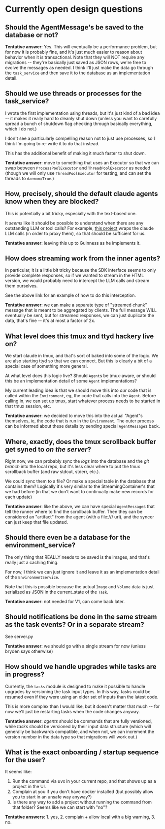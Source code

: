 # Currently open design questions

## Should the AgentMessage's be saved to the database or not?

**Tentative answer**: Yes. This will eventually be a performance problem, but for now it is probably fine,
and it's just much easier to reason about behavior when it is transactional.
Note that they will NOT require any migrations -- they're basically just saved as JSON rows, we're free to evolve the messages as needed.
I think I'll just make the data go through the `task_service` and then save it to the database as an implementation detail.

## Should we use threads or processes for the task_service?

I wrote the first implementation using threads, but it's just kind of a bad idea --
it makes it really hard to cleanly shut down (unless you want to carefully spread a bunch of shutdown flag checking through basically everything, which I do not.)

I don't see a particularly compelling reason not to just use processes, so I think I'm going to re-write it to do that instead.

This has the additional benefit of making it much faster to shut down.

**Tentative answer**: move to something that uses an Executor so that we can swap between `ProcessPoolExecutor` and `ThreadPoolExecutor` as needed
(though we will only use `ThreadPoolExecutor` for testing, and can set the threads to `daemon=True`.)

## How, precisely, should the default claude agents know when they are blocked?

This is potentially a bit tricky, especially with the text-based one.

It *seems* like it should be possible to understand when there are any outstanding LLM or tool calls?
For example, [this project](https://github.com/1rgs/claude-code-proxy) wraps the claude LLM calls (in order to proxy them),
so that should be sufficient for us.

**Tentative answer**: leaving this up to Guinness as he implements it.

## How does streaming work from the inner agents?

In particular, it is a little bit tricky because the SDK interface seems to only provide complete responses,
so if we wanted to stream in the HTML version, we would probably need to intercept the LLM calls and stream them ourselves.

See the above link for an example of how to do this interception.

**Tentative answer**: we can make a separate type of "streamed chunk" message that is meant to be aggregated by clients.
The full message WILL eventually be sent, but for streamed responses, we can just duplicate the data, that's fine -- it's at most a factor of 2x.

## What level does this tmux and ttyd hackery live on?

We start claude in tmux, and that's sort of baked into some of the logic.
We are also starting ttyd so that we can connect.
But this is clearly a bit of a special case of something more general.

At what level does this logic live? Should `Agent`s be tmux-aware, or should this be an implementation detail of some `Agent` implementations?

My current leading idea is that we should move this into *our* code that is called within the `Environment`, eg, the code that calls into the `Agent`.
Before calling in, we can set up tmux, start whatever process needs to be started in that tmux session, etc.

**Tentative answer**: we decided to move this into the actual "Agent"s themselves, ie, the code that is run in the `Environment`.
The outer process can be informed about these details by sending special `AgentMessage`s back.

## Where, exactly, does the tmux scrollback buffer get syned to *on the server*?

Right now, we can probably sync the *logs* into the database and the *git branch* into the local repo,
but it's less clear where to put the tmux scrollback buffer (and raw stdout, stderr, etc.).

We could sync them to a file? Or make a special table in the database that contains them?
Logically it's very similar to the StreamingContainer's that we had before
(in that we don't want to continually make new records for each update)

**Tentative answer**: like the above, we can have special `AgentMessage`s that tell the runner where to find the scrollback buffer.
Then they can be considered an "artifact" from the agent (with a file:/// url), and the syncer can just keep that file updated.

## Should there even be a database for the environment_service?

The only thing that REALLY needs to be saved is the images, and that's really just a caching thing.

For now, I think we can just ignore it and leave it as an implementation detail of the `EnvironmentService`.

Note that this is possible because the actual `Image` and `Volume` data is just serialized as JSON in the current_state of the `Task`.

**Tentative answer**: not needed for V1, can come back later.

## Should notifications be done in the same stream as the task events? Or in a separate stream?

See server.py

**Tentative answer**: we should go with a single stream for now (unless bryden says otherwise)

## How should we handle upgrades while tasks are in progress?

Currently, the `tasks` module is designed to make it possible to handle upgrades by versioning the task input types.
In this way, tasks could be resumed even if they were using an older set of inputs than the latest code.

This is more complex than I would like, but it doesn't matter that much -- for now we'll just be restarting tasks when the code changes anyway.

**Tentative answer**: *agents* should be commands that are fully versioned, while *tasks* should be versioned by their input data structure
(which will generally be backwards compatible, and when not, we can increment the version number in the data type so that migrations will work out.)

## What is the exact onboarding / startup sequence for the user?

It seems like:
1. Run the command via uvx in your current repo, and that shows up as a project in the UI.
2. Complain at you if you don't have docker installed (but possibly allow you to start in an unsafe way anyway?)
3. Is there any way to add a project without running the command from that folder? Seems like we can start with "no"?

**Tentative answers**: 1. yes, 2. complain + allow local with a big warning, 3. no.
